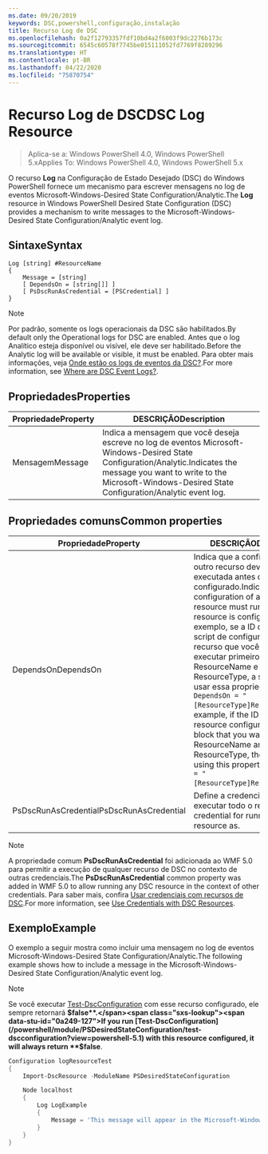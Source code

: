 ```yaml
---
ms.date: 09/20/2019
keywords: DSC,powershell,configuração,instalação
title: Recurso Log de DSC
ms.openlocfilehash: 0a2f12793357fdf10bd4a2f6003f9dc2276b173c
ms.sourcegitcommit: 6545c60578f7745be015111052fd7769f8289296
ms.translationtype: HT
ms.contentlocale: pt-BR
ms.lasthandoff: 04/22/2020
ms.locfileid: "75870754"
---
```

# <a name="dsc-log-resource"></a><span data-ttu-id="0a249-103">Recurso Log de DSC</span><span class="sxs-lookup"><span data-stu-id="0a249-103">DSC Log Resource</span></span>

> <span data-ttu-id="0a249-104">Aplica-se a: Windows PowerShell 4.0, Windows PowerShell 5.x</span><span class="sxs-lookup"><span data-stu-id="0a249-104">Applies To: Windows PowerShell 4.0, Windows PowerShell 5.x</span></span>

<span data-ttu-id="0a249-105">O recurso **Log** na Configuração de Estado Desejado (DSC) do Windows PowerShell fornece um mecanismo para escrever mensagens no log de eventos Microsoft-Windows-Desired State Configuration/Analytic.</span><span class="sxs-lookup"><span data-stu-id="0a249-105">The **Log** resource in Windows PowerShell Desired State Configuration (DSC) provides a mechanism to write messages to the Microsoft-Windows-Desired State Configuration/Analytic event log.</span></span>

## <a name="syntax"></a><span data-ttu-id="0a249-106">Sintaxe</span><span class="sxs-lookup"><span data-stu-id="0a249-106">Syntax</span></span>

```Syntax
Log [string] #ResourceName
{
    Message = [string]
    [ DependsOn = [string[]] ]
    [ PsDscRunAsCredential = [PSCredential] ]
}
```

> [!NOTE]
> <span data-ttu-id="0a249-107">Por padrão, somente os logs operacionais da DSC são habilitados.</span><span class="sxs-lookup"><span data-stu-id="0a249-107">By default only the Operational logs for DSC are enabled.</span></span> <span data-ttu-id="0a249-108">Antes que o log Analítico esteja disponível ou visível, ele deve ser habilitado.</span><span class="sxs-lookup"><span data-stu-id="0a249-108">Before the Analytic log will be available or visible, it must be enabled.</span></span> <span data-ttu-id="0a249-109">Para obter mais informações, veja [Onde estão os logs de eventos da DSC?](../../../troubleshooting/troubleshooting.md#where-are-dsc-event-logs).</span><span class="sxs-lookup"><span data-stu-id="0a249-109">For more information, see [Where are DSC Event Logs?](../../../troubleshooting/troubleshooting.md#where-are-dsc-event-logs).</span></span>

## <a name="properties"></a><span data-ttu-id="0a249-110">Propriedades</span><span class="sxs-lookup"><span data-stu-id="0a249-110">Properties</span></span>

| <span data-ttu-id="0a249-111">Propriedade</span><span class="sxs-lookup"><span data-stu-id="0a249-111">Property</span></span> |                                                   <span data-ttu-id="0a249-112">DESCRIÇÃO</span><span class="sxs-lookup"><span data-stu-id="0a249-112">Description</span></span>                                                    |
| -------- | ---------------------------------------------------------------------------------------------------------------- |
| <span data-ttu-id="0a249-113">Mensagem</span><span class="sxs-lookup"><span data-stu-id="0a249-113">Message</span></span>  | <span data-ttu-id="0a249-114">Indica a mensagem que você deseja escreve no log de eventos Microsoft-Windows-Desired State Configuration/Analytic.</span><span class="sxs-lookup"><span data-stu-id="0a249-114">Indicates the message you want to write to the Microsoft-Windows-Desired State Configuration/Analytic event log.</span></span> |

## <a name="common-properties"></a><span data-ttu-id="0a249-115">Propriedades comuns</span><span class="sxs-lookup"><span data-stu-id="0a249-115">Common properties</span></span>

|       <span data-ttu-id="0a249-116">Propriedade</span><span class="sxs-lookup"><span data-stu-id="0a249-116">Property</span></span>       |                                                                                                                                                          <span data-ttu-id="0a249-117">DESCRIÇÃO</span><span class="sxs-lookup"><span data-stu-id="0a249-117">Description</span></span>                                                                                                                                                           |
| -------------------- | ------------------------------------------------------------------------------------------------------------------------------------------------------------------------------------------------------------------------------------------------------------------------------------------------------------------------------ |
| <span data-ttu-id="0a249-118">DependsOn</span><span class="sxs-lookup"><span data-stu-id="0a249-118">DependsOn</span></span>            | <span data-ttu-id="0a249-119">Indica que a configuração de outro recurso deve ser executada antes de ele ser configurado.</span><span class="sxs-lookup"><span data-stu-id="0a249-119">Indicates that the configuration of another resource must run before this resource is configured.</span></span> <span data-ttu-id="0a249-120">Por exemplo, se a ID do bloco de script de configuração do recurso que você deseja executar primeiro for ResourceName e seu tipo for ResourceType, a sintaxe para usar essa propriedade será `DependsOn = "[ResourceType]ResourceName"`.</span><span class="sxs-lookup"><span data-stu-id="0a249-120">For example, if the ID of the resource configuration script block that you want to run first is ResourceName and its type is ResourceType, the syntax for using this property is `DependsOn = "[ResourceType]ResourceName"`.</span></span> |
| <span data-ttu-id="0a249-121">PsDscRunAsCredential</span><span class="sxs-lookup"><span data-stu-id="0a249-121">PsDscRunAsCredential</span></span> | <span data-ttu-id="0a249-122">Define a credencial para executar todo o recurso.</span><span class="sxs-lookup"><span data-stu-id="0a249-122">Sets the credential for running the entire resource as.</span></span>                                                                                                                                                                                                                                                                        |

> [!NOTE]
> <span data-ttu-id="0a249-123">A propriedade comum **PsDscRunAsCredential** foi adicionada ao WMF 5.0 para permitir a execução de qualquer recurso de DSC no contexto de outras credenciais.</span><span class="sxs-lookup"><span data-stu-id="0a249-123">The **PsDscRunAsCredential** common property was added in WMF 5.0 to allow running any DSC resource in the context of other credentials.</span></span> <span data-ttu-id="0a249-124">Para saber mais, confira [Usar credenciais com recursos de DSC](../../../configurations/runasuser.md).</span><span class="sxs-lookup"><span data-stu-id="0a249-124">For more information, see [Use Credentials with DSC Resources](../../../configurations/runasuser.md).</span></span>

## <a name="example"></a><span data-ttu-id="0a249-125">Exemplo</span><span class="sxs-lookup"><span data-stu-id="0a249-125">Example</span></span>

<span data-ttu-id="0a249-126">O exemplo a seguir mostra como incluir uma mensagem no log de eventos Microsoft-Windows-Desired State Configuration/Analytic.</span><span class="sxs-lookup"><span data-stu-id="0a249-126">The following example shows how to include a message in the Microsoft-Windows-Desired State Configuration/Analytic event log.</span></span>

> [!NOTE]
> <span data-ttu-id="0a249-127">Se você executar [Test-DscConfiguration](/powershell/module/PSDesiredStateConfiguration/test-dscconfiguration?view=powershell-5.1) com esse recurso configurado, ele sempre retornará **$false**.</span><span class="sxs-lookup"><span data-stu-id="0a249-127">If you run [Test-DscConfiguration](/powershell/module/PSDesiredStateConfiguration/test-dscconfiguration?view=powershell-5.1) with this resource configured, it will always return **$false**.</span></span>

```powershell
Configuration logResourceTest
{
    Import-DscResource -ModuleName PSDesiredStateConfiguration

    Node localhost
    {
        Log LogExample
        {
            Message = 'This message will appear in the Microsoft-Windows-Desired State Configuration/Analytic event log.'
        }
    }
}
```
